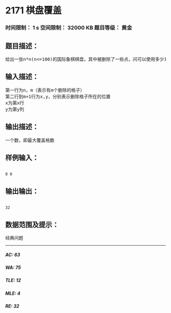 # 2171 棋盘覆盖   
### 时间限制： 1 s     空间限制： 32000 KB     题目等级： 黄金  
## 题目描述：  

<pre>
给出一张n*n(n<=100)的国际象棋棋盘，其中被删除了一些点，问可以使用多少1*2的多米诺骨牌进行掩盖。
</pre>
  
  
## 输入描述：  

<pre>
第一行为n，m（表示有m个删除的格子）  
第二行到m+1行为x,y，分别表示删除格子所在的位置  
x为第x行  
y为第y列
</pre>
  
  
## 输出描述：  

<pre>
一个数，即最大覆盖格数
</pre>
  
  
## 样例输入：  

<pre><code>
8 0
</code></pre>
  
  
## 输出输出：  

<pre><code>
32
</code></pre>
  
  
## 数据范围及提示：  

<pre>
经典问题
</pre>
  
  
***  

##### AC: 63  
##### WA: 75  
##### TLE: 12  
##### MLE: 4  
##### RE: 32  
